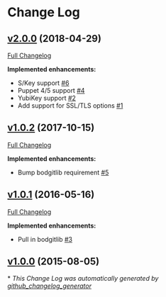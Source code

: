 # Change Log

## [v2.0.0](https://github.com/bodgit/puppet-bsdauth/tree/v2.0.0) (2018-04-29)
[Full Changelog](https://github.com/bodgit/puppet-bsdauth/compare/v1.0.2...v2.0.0)

**Implemented enhancements:**

- S/Key support [\#6](https://github.com/bodgit/puppet-bsdauth/issues/6)
- Puppet 4/5 support [\#4](https://github.com/bodgit/puppet-bsdauth/issues/4)
- YubiKey support [\#2](https://github.com/bodgit/puppet-bsdauth/issues/2)
- Add support for SSL/TLS options [\#1](https://github.com/bodgit/puppet-bsdauth/issues/1)

## [v1.0.2](https://github.com/bodgit/puppet-bsdauth/tree/v1.0.2) (2017-10-15)
[Full Changelog](https://github.com/bodgit/puppet-bsdauth/compare/v1.0.1...v1.0.2)

**Implemented enhancements:**

- Bump bodgitlib requirement [\#5](https://github.com/bodgit/puppet-bsdauth/issues/5)

## [v1.0.1](https://github.com/bodgit/puppet-bsdauth/tree/v1.0.1) (2016-05-16)
[Full Changelog](https://github.com/bodgit/puppet-bsdauth/compare/v1.0.0...v1.0.1)

**Implemented enhancements:**

- Pull in bodgitlib [\#3](https://github.com/bodgit/puppet-bsdauth/issues/3)

## [v1.0.0](https://github.com/bodgit/puppet-bsdauth/tree/v1.0.0) (2015-08-05)


\* *This Change Log was automatically generated by [github_changelog_generator](https://github.com/skywinder/Github-Changelog-Generator)*